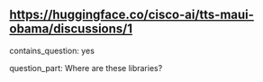 ## https://huggingface.co/cisco-ai/tts-maui-obama/discussions/1

contains_question: yes

question_part: Where are these libraries?